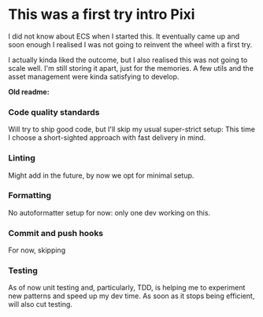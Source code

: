 # This was a first try intro Pixi

I did not know about ECS when I started this. It eventually came up and soon enough I realised I was not going to reinvent the wheel with a first try.

I actually kinda liked the outcome, but I also realised this was not going to scale well. I'm still storing it apart, just for the memories. A few utils and the asset management were kinda satisfying to develop.

**Old readme:**

### Code quality standards

Will try to ship good code, but I'll skip my usual super-strict setup: This time I choose a short-sighted approach with fast delivery in mind.

### Linting

Might add in the future, by now we opt for minimal setup.

### Formatting

No autoformatter setup for now: only one dev working on this.

### Commit and push hooks

For now, skipping

### Testing

As of now unit testing and, particularly, TDD, is helping me to experiment new patterns and speed up my dev time. As soon as it stops being efficient, will also cut testing.
